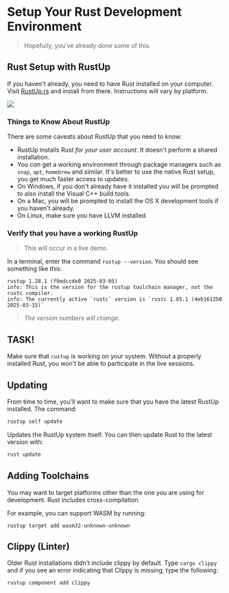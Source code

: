 # Setup Your Rust Development Environment

> Hopefully, you've already done some of this.

## Rust Setup with RustUp

If you haven't already, you need to have Rust installed on your computer.
Visit [RustUp.rs](https://rustup.rs/) and install from there. Instructions
will vary by platform.

![](/images/RustUp.png)

### Things to Know About RustUp

There are some caveats about RustUp that you need to know:

* RustUp installs Rust *for your user account*. It doesn't perform a shared installation.
* You *can* get a working environment through package managers such as `snap`, `apt`, `homebrew` and similar. It's better to use the native Rust setup, you get much faster access to updates.
* On Windows, if you don't already have it installed you will be prompted to also install the Visual C++ build tools. 
* On a Mac, you will be prompted to install the OS X development tools if you haven't already.
* On Linux, make sure you have LLVM installed.

### Verify that you have a working RustUp

> This will occur in a live demo.

In a terminal, enter the command `rustup --version`. You should see something like this:

```
rustup 1.28.1 (f9edccde0 2025-03-05)
info: This is the version for the rustup toolchain manager, not the rustc compiler.
info: The currently active `rustc` version is `rustc 1.85.1 (4eb161250 2025-03-15)`
```

> *The version numbers will change.*

## TASK!

Make sure that `rustup` is working on your system. Without a properly installed Rust, you won't be able to participate in the live sessions.

## Updating

From time to time, you'll want to make sure that you have the latest RustUp installed. The command:

```bash
rustup self update
```

Updates the RustUp system itself. You can then update Rust to the latest version with:

```bash
rust update
```

## Adding Toolchains

You may want to target platforms other than the one you are using for development. Rust includes cross-compilation.

For example, you can support WASM by running:

```
rustup target add wasm32-unknown-unknown
```

## Clippy (Linter)

Older Rust installations didn't include clippy by default. Type `cargo clippy` and if you see an error indicating that Clippy is missing, type the following:

```bash
rustup component add clippy
```
